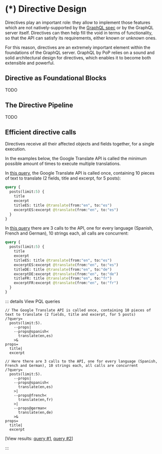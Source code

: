 # (*) Directive Design

Directives play an important role: they allow to implement those features which are not natively-supported by the [GraphQL spec](https://spec.graphql.org/) or by the GraphQL server itself. Directives can then help fill the void in terms of functionality, so that the API can satisfy its requirements, either known or unknown ones.

For this reason, directives are an extremely important element within the foundations of the GraphQL server. GraphQL by PoP relies on a sound and solid architectural design for directives, which enables it to become both extensible and powerful.

## Directive as Foundational Blocks

TODO

## The Directive Pipeline

TODO

## Efficient directive calls

Directives receive all their affected objects and fields together, for a single execution.

In the examples below, the Google Translate API is called the minimum possible amount of times to execute multiple translations.

In [this query](https://newapi.getpop.org/graphiql/?query=query%20%7B%0A%20%20posts(limit%3A5)%20%7B%0A%20%20%20%20title%0A%20%20%20%20excerpt%0A%20%20%20%20titleES%3A%20title%20%40translate(from%3A%22en%22%2C%20to%3A%22es%22)%0A%20%20%20%20excerptES%3Aexcerpt%20%40translate(from%3A%22en%22%2C%20to%3A%22es%22)%0A%20%20%7D%0A%7D), the Google Translate API is called once, containing 10 pieces of text to translate (2 fields, title and excerpt, for 5 posts):

```graphql
query {
  posts(limit:5) {
    title
    excerpt
    titleES: title @translate(from:"en", to:"es")
    excerptES:excerpt @translate(from:"en", to:"es")
  }
}
```

In [this query](https://newapi.getpop.org/graphiql/?query=query%20%7B%0A%20%20posts(limit%3A5)%20%7B%0A%20%20%20%20title%0A%20%20%20%20excerpt%0A%20%20%20%20titleES%3A%20title%20%40translate(from%3A%22en%22%2C%20to%3A%22es%22)%0A%20%20%20%20excerptES%3Aexcerpt%20%40translate(from%3A%22en%22%2C%20to%3A%22es%22)%0A%20%20%20%20titleDE%3A%20title%20%40translate(from%3A%22en%22%2C%20to%3A%22de%22)%0A%20%20%20%20excerptDE%3Aexcerpt%20%40translate(from%3A%22en%22%2C%20to%3A%22de%22)%0A%20%20%20%20titleFR%3A%20title%20%40translate(from%3A%22en%22%2C%20to%3A%22fr%22)%0A%20%20%20%20excerptFR%3Aexcerpt%20%40translate(from%3A%22en%22%2C%20to%3A%22fr%22)%0A%20%20%7D%0A%7D) there are 3 calls to the API, one for every language (Spanish, French and German), 10 strings each, all calls are concurrent:

```graphql
query {
  posts(limit:5) {
    title
    excerpt
    titleES: title @translate(from:"en", to:"es")
    excerptES:excerpt @translate(from:"en", to:"es")
    titleDE: title @translate(from:"en", to:"de")
    excerptDE:excerpt @translate(from:"en", to:"de")
    titleFR: title @translate(from:"en", to:"fr")
    excerptFR:excerpt @translate(from:"en", to:"fr")
  }
}
```

::: details View PQL queries

```less
// The Google Translate API is called once, containing 10 pieces of text to translate (2 fields, title and excerpt, for 5 posts)
/?query=
  posts(limit:5).
    --props|
    --props@spanish<
      translate(en,es)
    >&
props=
  title|
  excerpt

// Here there are 3 calls to the API, one for every language (Spanish, French and German), 10 strings each, all calls are concurrent
/?query=
  posts(limit:5).
    --props|
    --props@spanish<
      translate(en,es)
    >|
    --props@french<
      translate(en,fr)
    >|
    --props@german<
      translate(en,de)
    >&
props=
  title|
  excerpt
```

[View results: <a href="https://newapi.getpop.org/api/graphql/?query=posts(limit:5).--props%7C--props@spanish<translate(en,es)>&amp;props=title%7Cexcerpt">query #1</a>, <a href="https://newapi.getpop.org/api/graphql/?query=posts(limit:5).--props%7C--props@spanish%3Ctranslate(en,es)%3E%7C--props@french%3Ctranslate(en,fr)%3E%7C--props@german%3Ctranslate(en,de)%3E&amp;props=title%7Cexcerpt">query #2</a>]

:::
